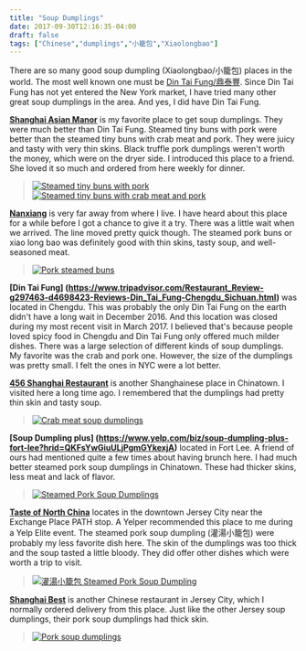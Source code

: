 ```yaml
---
title: "Soup Dumplings"
date: 2017-09-30T12:16:35-04:00
draft: false
tags: ["Chinese","dumplings","小籠包","Xiaolongbao"]
---
```


There are so many good soup dumpling (Xiaolongbao/小籠包) places in the world. The most well known one must be [Din Tai Fung/鼎泰豐](https://en.wikipedia.org/wiki/Din_Tai_Fung). Since Din Tai Fung has not yet entered the New York market, I have tried many other great soup dumplings in the area. And yes, I did have Din Tai Fung.

**[Shanghai Asian Manor](https://www.yelp.com/biz/shanghai-asian-manor-new-york?hrid=clQEfSJc_rGZBGP-EzBtYw)** is my favorite place to get soup dumplings. They were much better than Din Tai Fung. Steamed tiny buns with pork were better than the steamed tiny buns with crab meat and pork. They were juicy and tasty with very thin skins. Black truffle pork dumplings weren't worth the money, which were on the dryer side. I introduced this place to a friend. She loved it so much and ordered from here weekly for dinner.

> [![Steamed tiny buns with pork](https://s3-media3.fl.yelpcdn.com/bphoto/lVgYC1jzo-ugl-e5nAEEhA/o.jpg "Steamed tiny buns with pork")](https://www.yelp.com/biz_photos/shanghai-asian-manor-new-york?select=lVgYC1jzo-ugl-e5nAEEhA) [![Steamed tiny buns with crab meat and pork](https://s3-media4.fl.yelpcdn.com/bphoto/wqJCqX7KrnyfUBGHSUl5IA/o.jpg "Steamed tiny buns with crab meat and pork")](https://www.yelp.com/biz_photos/shanghai-asian-manor-new-york?select=wqJCqX7KrnyfUBGHSUl5IA)

**[Nanxiang](http://www.yelp.com/biz/nan-xiang-xiao-long-bao-flushing?hrid=4O_rtNer933cX5D94HkiFg)** is very far away from where I live. I have heard about this place for a while before I got a chance to give it a try. There was a little wait when we arrived. The line moved pretty quick though. The steamed pork buns or xiao long bao was definitely good with thin skins, tasty soup, and well-seasoned meat.

> [![Pork steamed buns](https://s3-media4.fl.yelpcdn.com/bphoto/L-olZXXHLMSe0mjMViA9gQ/o.jpg "Steamed tiny buns with pork")](https://www.yelp.com/biz_photos/nan-xiang-xiao-long-bao-flushing?select=L-olZXXHLMSe0mjMViA9gQ)

**[Din Tai Fung] (https://www.tripadvisor.com/Restaurant_Review-g297463-d4698423-Reviews-Din_Tai_Fung-Chengdu_Sichuan.html)** was located in Chengdu. This was probably the only Din Tai Fung on the earth didn't have a long wait in December 2016. And this location was closed during my most recent visit in March 2017. I believed that's because people loved spicy food in Chengdu and Din Tai Fung only offered much milder dishes. There was a large selection of different kinds of soup dumplings. My favorite was the crab and pork one. However, the size of the dumplings was pretty small. I felt the ones in NYC were a lot better.

**[456 Shanghai Restaurant](http://www.yelp.com/biz/456-shanghai-cuisine-new-york?hrid=g_QuND_Uyj1DAfjkYZbo8A)** is another Shanghainese place in Chinatown. I visited here a long time ago. I remembered that the dumplings had pretty thin skin and tasty soup.

> [![Crab meat soup dumplings](https://s3-media2.fl.yelpcdn.com/bphoto/bPSWVtZ-2sEqM-a0szuJ2A/o.jpg "Crab meat soup dumplings")](https://www.yelp.com/biz_photos/456-shanghai-cuisine-new-york?select=bPSWVtZ-2sEqM-a0szuJ2A)

**[Soup Dumpling plus] (https://www.yelp.com/biz/soup-dumpling-plus-fort-lee?hrid=QKFsYwGiuULjPgmGYkexjA)** located in Fort Lee. A friend of ours had mentioned quite a few times about having brunch here. I had much better steamed pork soup dumplings in Chinatown. These had thicker skins, less meat and lack of flavor.

>[![Steamed Pork Soup Dumplings](https://goo.gl/Rjz1NC "Steamed Pork Soup Dumplings")](https://goo.gl/htG1t7)

**[Taste of North China](http://www.yelp.com/biz/taste-of-north-china-jersey-city?hrid=iAELrLeWoKr3cUT-0euv_A)** locates in the downtown Jersey City near the Exchange Place PATH stop. A Yelper recommended this place to me during a Yelp Elite event. The steamed pork soup dumpling (灌湯小籠包) were probably my less favorite dish here. The skin of the dumplings was too thick and the soup tasted a little bloody. They did offer other dishes which were worth a trip to visit.

> [![灌湯小籠包 Steamed Pork Soup Dumpling](https://s3-media1.fl.yelpcdn.com/bphoto/djZd2nYD7J1fs0IXNvckeA/o.jpg "灌湯小籠包 Steamed Pork Soup Dumpling")](https://www.yelp.com/biz_photos/taste-of-north-china-jersey-city?select=djZd2nYD7J1fs0IXNvckeA)

**[Shanghai Best](https://www.yelp.com/biz/shanghai-best-jersey-city?hrid=_d6YrHFLwmjnAXzFT5EF6A)** is another Chinese restaurant in Jersey City, which I normally ordered delivery from this place. Just like the other Jersey soup dumplings, their pork soup dumplings had thick skin.

> [![Pork soup dumplings](https://s3-media3.fl.yelpcdn.com/bphoto/53r_wQpLED9BWGgSl6r7Xg/o.jpg "Pork soup dumplings")](https://www.yelp.com/biz_photos/shanghai-best-jersey-city?select=53r_wQpLED9BWGgSl6r7Xg)
